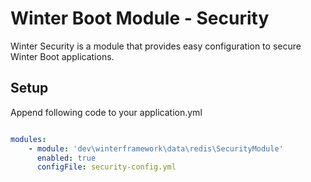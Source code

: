 # Winter Boot Module - Security

Winter Security is a module that provides easy configuration to secure Winter Boot applications.


## Setup

Append following code to your application.yml

```yaml

modules:
    - module: 'dev\winterframework\data\redis\SecurityModule'
      enabled: true
      configFile: security-config.yml

```